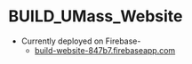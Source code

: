 # BUILD_UMass_Website

- Currently deployed on Firebase- 
  - [build-website-847b7.firebaseapp.com](https://build-website-847b7.firebaseapp.com/)
